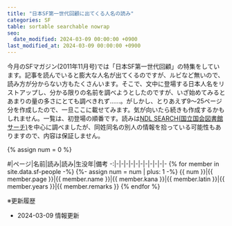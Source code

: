 ```yaml
---
title: "日本SF第一世代回顧に出てくる人名の読み"
categories: SF
table: sortable searchable nowrap
seo:
  date_modified: 2024-03-09 00:00:00 +0900
last_modified_at: 2024-03-09 00:00:00 +0900
---
```


今月のSFマガジン(2011年11月号)では「日本SF第一世代回顧」の特集をしています。記事を読んでいると膨大な人名が出てくるのですが、ルビなど無いので、読み方が分からない方もたくさんいます。そこで、文中に登場する日本人名をリストアップし、分かる限りの名前を調べようとしたのですが、いざ始めてみるとあまりの量の多さにとても調べきれず……。がしかし、とりあえず9～25ページ分を作成したので、一旦ここに載せてみます。気が向いたら続きも作成するかもしれません。一覧は、初登場の順番です。読みは[NDL SEARCH(国立国会図書館サーチ)](https://ndlsearch.ndl.go.jp/)を中心に調べましたが、同姓同名の別人の情報を拾っている可能性もありますので、内容は保証しません。

{% assign num = 0 %}

\#|ページ|名前|読み|読み|生没年|備考
-:|-|-|-|-|-|-|-|-|-|-|-
{% for member in site.data.sf-people -%}
{%- assign num = num | plus: 1 -%}
{{ num }}|{{ member.page }}|{{ member.name }}|{{ member.kana }}|{{ member.latin }}|{{ member.years }}|{{ member.remarks }}
{% endfor %}

※更新履歴

- 2024-03-09 情報更新
